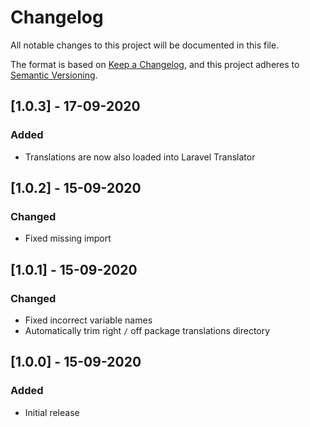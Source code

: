# Changelog

All notable changes to this project will be documented in this file.

The format is based on [Keep a Changelog](https://keepachangelog.com/en/1.0.0/),
and this project adheres to [Semantic Versioning](https://semver.org/spec/v2.0.0.html).

## [1.0.3] - 17-09-2020

### Added

- Translations are now also loaded into Laravel Translator

## [1.0.2] - 15-09-2020

### Changed

- Fixed missing import

## [1.0.1] - 15-09-2020

### Changed

- Fixed incorrect variable names
- Automatically trim right `/` off package translations directory

## [1.0.0] - 15-09-2020

### Added

- Initial release

